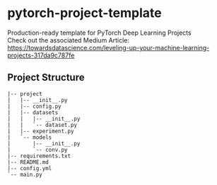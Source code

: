 # pytorch-project-template
Production-ready template for PyTorch Deep Learning Projects \
Check out the associated Medium Article: https://towardsdatascience.com/leveling-up-your-machine-learning-projects-317da9c787fe
## Project Structure

```
|-- project
|   |-- __init__.py
|   |-- config.py
|   |-- datasets
|   |   |-- __init__.py
|   |   `-- dataset.py
|   |-- experiment.py
|   `-- models
|       |-- __init__.py
|       `-- conv.py
|-- requirements.txt
|-- README.md
|-- config.yml
`-- main.py
```
